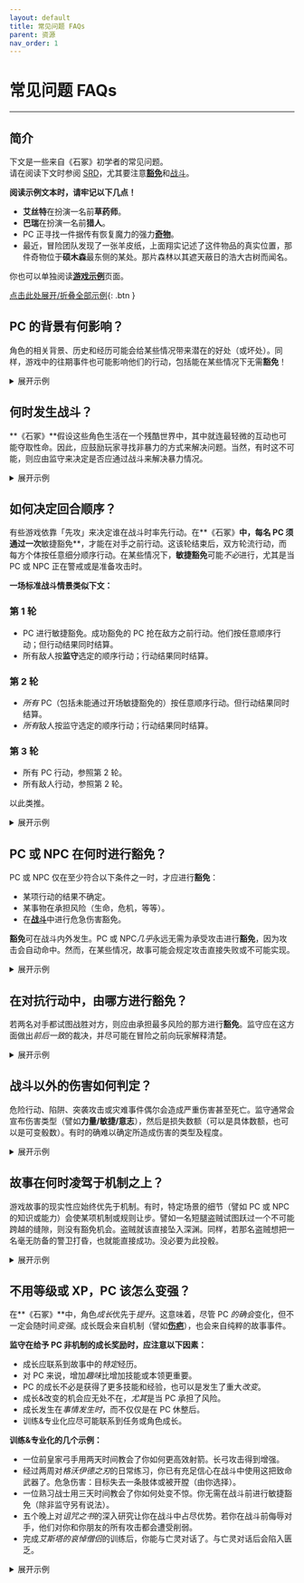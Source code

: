 ```yaml
---
layout: default
title: 常见问题 FAQs
parent: 资源
nav_order: 1
---
```


# 常见问题 FAQs
---

## 简介
下文是一些来自《石冢》初学者的常见问题。  
请在阅读下文时参阅 [SRD](/cairn-srd/)，尤其要注意[**豁免**](/cairn-srd/#豁免)和[战斗](/cairn-srd/#战斗)。

**阅读示例文本时，请牢记以下几点！**
- **艾丝特**在扮演一名前**草药师**。
- **巴瑞**在扮演一名前**猎人**。
- PC 正寻找一件据传有恢复魔力的强力[**奇物**](/cairn-srd/#奇物)。
- 最近，冒险团队发现了一张羊皮纸，上面翔实记述了这件物品的真实位置，那件奇物位于**硕木森**最东侧的某处。那片森林以其遮天蔽日的浩大古树而闻名。

你也可以单独阅读[**游戏示例**](/resources/example-of-play)页面。

<a href='#/' id='expAll' class='exp'>点击此处展开/折叠全部示例</a>{: .btn }

## PC 的背景有何影响？
角色的相关背景、历史和经历可能会给某些情况带来潜在的好处（或坏处）。同样，游戏中的往期事件也可能影响他们的行动，包括能在某些情况下无需**豁免**！

<details markdown="block">
  <summary>
展开示例
 </summary>

**监守**：「你们花了大半个早晨穿越**硕木森**，砍伐掉悬挂的藤蔓和齐膝高的荆棘。在周遭的灌丛中很容易迷路。更糟的是，太阳完全被头顶的茂密树枝给遮住了。」

**巴瑞**：「我的**猎人**背景有用吗？」

**监守**：「有用，不过你得每隔几分钟就停下来看看周围的环境，因此进展缓慢。你们继续向东朝目的地前进。」

**监守**：「几小时后，你们来到林中的一小块空地，这里非常适合小憩。空地的另一端有一条向东的小径，清晰可见。通往小径的入口被一株大花植物挡住了，它坐在一束孤独的阳光下，从张开的蓝色荚中滴出绿色的汁液。」

**埃丝特**：「作为一名前**草药师**，我能认出这株植物吗？」

**监守**：「能。你还知道，它大概会因为自然光充沛而过度茁壮。」

**艾丝特**：「这些颜色说明了什么？它有毒吗？绿色的汁液是怎么回事？」

**监守**：「你观察了这些现象，猜想的确如此，它很可能有毒，因为这些花瓣非常近似狼毒草。」

**巴瑞**：「好吧，计划是这样的：我爬到这植物上方的一棵树。把毯子盖在上去遮挡阳光。希望这能让荚合拢！」

**监守**：「你小心翼翼地把睡毯铺在树干之间，给下面植物的蓝色荚投下阴影。它们立即开始闭合，刚好可以让一个人小心地挤过去。」

**艾丝特**：「好极了。我要小心地摘下一片叶子备用，然后继续前进。」

**假若所有 PC 都没有相关经验或专业知识怎么办？**
- 假若没有 PC 具有**草药师**背景 ，监守很可能会宣布 PC 对植物的特性一无所知，（希望）玩家们会通过提问和实验来了解更多。
- 假若某名 PC 具有*间接*背景（譬如**猎人**），监守可采用[命运骰](/cairn-srd/#命运骰)，投 1d6。投得越高，PC 就越有可能知晓一些相关或实用的信息。

</details>

## 何时发生战斗？
**《石冢》**假设这些角色生活在一个残酷世界中，其中就连最轻微的互动也可能夺取性命。因此，应鼓励玩家寻找非暴力的方式来解决问题。当然，有时这不可能，则应由监守来决定是否应通过战斗来解决暴力情况。

<details markdown="block">
  <summary>
展开示例
 </summary>

**监守**：「傍晚时分，你们终于走出了森林边界。从林木线延伸出来，你们几乎要踏入一条将森林一分为二的裂谷。最后，你们到达了**鬼摔沟**，那是一条看上去无边无际的峡谷，没有桥梁可以跨越。从两侧陡峭的岩壁来看，爬下去会非常危险。不幸的是，你们的目标很可能就在对面，在那悬崖与世界边缘的交汇处。附近有一小块空地可供安营扎寨，由一棵种在裂谷边上的巨大橡树遮蔽着。」

**艾丝特**：「我觉得我们应该先扎营再出发。要是我们必须爬进或绕过这道鸿沟，我期望阳光亮起来！」

**巴瑞**：「确实。我想知道最安全的方法是什么？背靠峡谷？」

**监守**：「是的，除非发生什么事！顺便问一下，谁值第一班岗？」

**艾丝特**：「我值第一班。」

**监守**：「你们扎好营，吃了一份口粮。第一班岗值到一半时，你听到一阵树枝折断的声音，从营地西边的**硕木森**传来。你们打算怎么做？」

**艾丝特**：「我想踢醒我的战友，这样我就不是孤身一人了，我悄悄地朝着噪音的方向点点头，比了一个安静的手势。」

**监守**：「你这样做了，他坐了起来，这时，一对骇人的红眼出现在灌木丛后。」

**巴瑞**：「我们对这里的生物了解多少？」

**监守**：「你们知道，不论是什么生物在夜晚潜入这片森林，都很可能很危险。你们很可能没时间对即将从那里出来的家伙闲聊。」

**艾丝特**：「那我准备战斗。我站起来，拔出剑，准备好面对一切。」

</details>

## 如何决定回合顺序？
有些游戏依靠「先攻」来决定谁在战斗时率先行动。在**《石冢》**中，每名 PC 须通过一次**敏捷豁免**，才能在对手之前行动。这该轮结束后，双方轮流行动，而每方个体按任意细分顺序行动。在某些情况下，**敏捷豁免**可能*不必*进行，尤其是当 PC 或 NPC 正在警戒或是准备攻击时。

**一场标准战斗情景类似下文：**

### 第 1 轮
- PC 进行敏捷豁免。成功豁免的 PC 抢在敌方之前行动。他们按任意顺序行动；但行动结果同时结算。
- 所有敌人按**监守**选定的顺序行动；行动结果同时结算。

### 第 2 轮
- *所有* PC（包括未能通过开场敏捷豁免的）按任意顺序行动。但行动结果同时结算。
- *所有*敌人按监守选定的顺序行动；行动结果同时结算。

### 第 3 轮
- 所有 PC 行动，参照第 2 轮。
- 所有敌人行动，参照第 2 轮。

以此类推。

<details markdown="block">
  <summary>
展开示例
 </summary>

**监守**：「一只眼睛闪着红光的驼鹿状生物从营地对面的黑暗树林中冲出。当它直接向你跑来时，身上流下一片雾海, **巴瑞**。**艾丝特**准备就绪，所以她先行动。」

**巴瑞**：「我呢？」

**监守**：「你得先过一个**敏捷豁免**，看看能否抢在怪物之前行动。」

**巴瑞**：「我投 1d20，得出 17。哎呦。」

**监守**：「没错，豁免失败。**艾丝特**先行动，然后怪物行动。之后你们俩将按任意顺序再行动，然后又是怪物行动，依此类推。」

</details>

## PC 或 NPC 在何时进行**豁免**？
PC 或 NPC 仅在至少符合以下条件之一时，才应进行**豁免**：
- 某项行动的结果不确定。
- 某事物在承担风险（生命，危机，等等）。
- 在[**战斗**](/cairn-srd/#危急伤害)中进行危急伤害豁免。

**豁免**可在战斗内外发生。PC 或 NPC*几乎*永远无需为承受攻击进行**豁免**，因为攻击会自动命中。然而，在某些情况，故事可能会规定攻击直接失败或不可能实现。

<details markdown="block">
  <summary>
展开示例
 </summary>

**艾丝特**：「我们对这只生物有了解吗？」

**监守**：「有——它叫[**血驼鹿**](/resources/monsters/blood-elk/)，这是一种因巨大的贪婪或嫉妒而产生的杀人鹿。据你所知，它们非常强大。」

**艾丝特**：「我去！这样的话，我想先用我的行动把伙伴从路上拖开，也许可以拖到你刚才提过的那棵橡树上。」

**监守**：「你当时已经站起身准备好了，所以我裁定这一切顺利实现，快到怪物都来不及转变方向。你设法把**巴瑞**拉到了现在已被践踏的营地东面，靠近离**鬼摔沟**只有几步之遥的橡树。现在，轮到**血驼鹿**的回合了。它穿过了**巴瑞**之前的位置，破坏了篝火。它疯狂地摆动着，几乎冲下了悬崖。它回头看向你们俩，眼里闪烁着仇恨的紫光。**巴瑞**，到了你的回合。你需要注意，你只有腰间小刀用于战斗，其他东西都还在营地里。更糕的是，黑暗阻碍了你的视线，你只能看到它火红的眼睛。伤害骰只有 1d4。」

**巴瑞**：「我尖叫着，把匕首直直地掷向怪物。我投了 1d4，结果是 1。」

**监守**：「小刀从你的手中飞出，划破了怪物头顶的迷雾，落在它身后一步之遥。野兽吃痛地呜呜怒吼，然后蹲下准备再次冲锋。到你们的回合了。按任意顺序行动。」

**艾丝特**：「我有个主意：那只怪物刚对**巴瑞**冲锋了，对吗？所以它很有可能再来一次。要是我把绳子的一头抛给**巴瑞**，然后把它绕到附近的树上呢？然后，要是怪物再冲过去踩他，他就可以……跳下悬崖？当然，要抓着绳子。」

**巴瑞**：「啊……听起来算是个计划，我觉得。成，就这么来！」

**为何巴瑞无需豁免就能成功把绳子绕在树上？**  
在一个回合中，PC 可尝试任何行动；只有在满足上述条件之一时，才需要**豁免**。**巴瑞**似乎有理由用绳子绕着大树（只有几英尺远）狂奔，而不会有太大的危险。若是他试图跑到**血驼鹿**附近，或者做了同样不确定或危险的事情，他就会需要**豁免**。

</details>

## 在对抗行动中，由哪方进行豁免？
若两名对手都试图战胜对方，则应由承担最多风险的那方进行**豁免**。监守应在这方面做出*前后一致*的裁决，并尽可能在冒险之前向玩家解释清楚。

<details markdown="block">
   <summary>
 展开示例
  </summary>

**监守**：「**艾丝特**，你把绳子的一头扔给**巴瑞**，他迅速把绳子绕在橡树上，然后冲向另一侧的悬崖峭壁，对着向他冲锋的怪物吼叫。**埃丝特**握紧一段绳子充当配重，以防他真摔下去。**巴瑞**，既然你已经就位，我允许你做出某种非战斗性反应。」

**巴瑞**：「好吧，要是它靠近我，我就站在悬崖边上，随时准备跳出去。」

**监守**：「明白了。现在轮到**血驼鹿**的回合了，显然它仍然对你非常生气，**巴瑞**。野兽扬起恶魔般的蹄子，再次向你冲来。你在最后一刹跳下悬崖，竭尽全力抓住绳子。**血驼鹿**在看到目标跳崖的一瞬间试图收回攻击。它会过一个**敏捷豁免**，看看能否成功停下。啊，它投出了 20，从悬崖上滚落到下面的茫茫黑暗中。」

**为什么血驼鹿没有按照战斗规则进行攻击投骰？**
这次攻击被认为是可能实现，但也非常危险。若该生物使用的是远程攻击或训练有素的近战攻击，那么攻击**巴瑞**的风险就会小得多。不幸的是，它是一只野兽，只能用锋利的蹄子来踩人。

**为什么由血驼鹿进行豁免，而不是也承担了风险的巴瑞？**  
在这个例子中，**血驼鹿**比人类对手面临的风险要大得多，因为：
- 作为一只戏弄的野兽，它很可能不具备创造性思维或解决高级问题的能力。
- 它的一部分主要特点就是体积大和速度快，这些特性很可能会使急刹车变得相当困难。
- 因此，在该情形下，**血驼鹿**没有任何情景或机制方面的优势。

相对而言，**巴瑞**的风险较小：
- 作为一名前猎人，他已经牢牢地建立起了自己在这方面的能力。
- **艾丝特**把绳子绑在一棵树上，自己充当配重。这提供了一个明显的*情境*优势。

若**巴瑞**受伤了，或者缺乏准备时间，那么可以要求**力量豁免**，看看他能否抓住绳子。

</details>

## 战斗以外的伤害如何判定？
危险行动、陷阱、突袭攻击或灾难事件偶尔会造成严重伤害甚至死亡。监守通常会宣布伤害类型（譬如**力量/敏捷/意志**），然后是损失数额（可以是具体数额，也可以是可变骰数）。有时的确难以确定所造成伤害的类型及程度。

<details markdown="block">
  <summary>
展开示例
 </summary>

**监守**：「与**血驼鹿**遭遇后，你们回到营地，尽量多睡一会儿。破晓时分，你们俩都醒了，准备继续旅行。」

**艾丝特**：「好。问题是，我们怎么穿过**鬼摔沟**？我们这边有桥吗？」

**监守**：「你们没看见有。在最北边，一丛树木环绕着峡谷，部分挡住了你们的去路；你们需要探索一番才能看到对面。不过，在南面几百米处，你们可以看到一个小岩架从峡谷内突出来，大概有五十英尺深。它形状像是字母『L』，非常靠近另一侧。可能得花些功夫才能爬上去，但似乎是可行的。」

**巴瑞**：「我说，我们去岩架那边吧。还带着绳子和岩钉吗？」

**艾丝特**：「嗯，我看不出还有什么好办法。咱们走。」

**监守**：「沿着峡谷走了半小时后，你们终于来到了岩架上方的一处。在裂谷深处，你们能看到清晨的茫茫雾气，下方则是潺潺的流水。」

**巴瑞**：「边缘附近是否有大石头?我想在上面锤一个岩钉，再把绳子绕上去。这样我可以安全地降下峡谷，到岩架上。」

**监守**：「你沿着边缘找到一块大石头，然后用锤子把岩顶敲了进去。」

**巴瑞**：「很好，我把自己放下来，然后点亮提灯。**艾丝特**会跟上来，我猜。」

**监守**：「你小心翼翼地把脚放在岩架上，试了试绳子，然后叫**艾丝特**爬了下来。她也安全到达岩架上之后，你开始打量周围的环境。岩架似乎沿着峡谷内侧蜿蜒而下，几乎延伸到谷底。下面的湍湍水声充斥着整个峡谷。你会把绳子留在回程的路上吗？」

**艾丝特**：「不幸的是，没错。我还要在地图上标出我们的位置。谁知道有没有用，但以防万一……好了，我们走吧。」

**监守**：「你小心翼翼地沿着岩架前行，将手指探入崖壁以确保安全。经过十五分钟的艰苦跋涉，终于来到了一个挡住前路的小瀑布前。冰冷的水流顺着湿滑的岩石表面流到下方的一个小盆地里。这里的岩壁上长满了青苔，要是你想穿过岩壁，很可能会滑倒。你们打算怎么做？」

**巴瑞**：「还有其他出路吗？」

**监守**：「据你所知没有。你可以试着爬下去，但那里很黑，很可能会更危险。」

**巴瑞**：「好吧，我想我还是去瀑布那边碰碰运气吧，谢谢。**艾丝特**，我走过去时你能帮我拿一下包吗？*

**艾丝特**：「那你还会带上我吗？不行，谢谢！」

**监守**：「你得过一个**敏捷豁免**，看看能否在不滑倒的情况下穿过光滑的路面。」

**巴瑞**：「好吧，我把提灯递给**艾丝特**，好空出双手……我投出了 14，失败了。该死。」

**监守**：「你从瀑布上滑落，跌入下面充满水的盆地，同时你的手重重地砸在水池边上。你遭受 1d4 敏捷伤害，并且无法用惯用手适当持握物品。这里几乎全黑，但你仍能看到战友的火炬光芒。」

**非战斗伤害应影响哪些属性?**
- 若受伤影响了身体力量或健康，则减少**力量**。*这不会引发**危急伤害豁免***。**力量**反映了 PC 的健康状况，并应以微妙而有趣的方式反映出来：也许此前无需**豁免**的事情，在现在需要了。
- 若受伤影响了他们的移动、快速反应或精细动作技能方面的能力，则减少**敏捷**。这也经常匹配故事影响；譬如，断指会影响 PC 的撬锁能力。
- 若 PC 的精神、意志力或决心遭受影响，则减少**意志**。特别是在魔法或外表损伤时，考虑到这一点尤其有帮助。譬如，灵魂被奥法能量灼伤的 PC 可能需要**意志**保存才能阅读咒语书。

几点考虑：
- 一种伤痛可能有多个方面：譬如，[**匮乏**](/cairn-srd/#匮乏疲乏)可能会伴随中毒导致的力量损失。同时提供克服疾病的潜在解决方案。
- **豁免**失败会遭受伤害。不要让玩家事后**豁免**。
- 故事中的伤痛和直接机制伤害一样严重。**敏捷**损失会影响角色的反应和速度，但断腿可能会使角色完全无法移动！

</details>

## 故事在何时凌驾于机制之上？
游戏故事的现实性应始终优先于机制。有时，特定场景的细节（譬如 PC 或 NPC 的知识或能力）会使某项机制或规则让步。譬如一名短腿盗贼试图跃过一个不可能跨越的缝隙，则没有豁免机会。盗贼就该直接坠入深渊。同样，若那名盗贼想把一名毫无防备的警卫打昏，也就能直接成功。没必要为此投骰。

<details markdown="block">
  <summary>
展开示例
 </summary>

**巴瑞**：「哎，真是个馊主意！我到底该怎么重新上去？除非……嘿，我能看到下方的黑暗多深？」

**监守**：「这里没有多少光亮，但有什么东西在你脚下的黑暗中闪烁。若是光线再亮一些，也许就能看清是什么了。」

**艾丝特**：「我干嘛不把提灯扔下去呢。这样需要投骰吗？」

**监守**：「一般不用。但请记住，他的手还受了点坠落伤。我会说得让他投骰，因为他那边风险最大。」

**巴瑞**：「我投出了 3。终于！」

**监守**：「**巴瑞**，你顺利接住了提灯。现在你能看清下方的裂谷了。你看到一系列小瀑布、盆地和突出的岩架，一直延伸到谷底的湍急河流。在南方约 50 英尺处，峡谷本身甚至变窄了，可想而知你能从那里跳到对岸！」

**巴瑞**：「哈！我就知道是好主意。但我们该怎么下去？」

**监守**：「实际上，你可以从你已经站在其中的小水潭里倾泻而下的瀑布滑下去……落差很短，所以就算你的手受伤了，也不会有什么大危险。」

**艾丝特**：「那我该怎么下去呢？等会儿，我有主意了。我能看到他，对吗？要是我跳下去……」

**巴瑞**：「……我能抓住你吗？该用哪只手？」

**艾丝特**：「别傻了。你会是我的着陆点。」

**监守**：「你应该知道，由于你的目标实际上是水池，因此没有严重危险，但这并不意味着毫无风险。你需要用双手紧紧抓住墙壁，这将是一段颠簸的旅程。有些东西可能会松动。」

**艾丝特**：「好吧，我的敏捷不太高，但也没办法……我投了 13，失败。看见了没，**巴瑞**？不止你倒霉。」

**监守**：「你跳下来了，但下坡路不太愉快。你背包里的一件物品被撞掉了，所以我要投一个命运骰……嘿，幸运的 5！好吧，你自己选是什么掉了出来。」

**艾丝特**：「要是我能自己选丢了什么……不如就选剩下的火炬吧？别的都太重要了，而且我们还有提灯和灯油。」

**监守**：「你们听到小金属碎片在峡谷壁上弹跳的声音，最后落在下面的流水中，溅起一片水花。」

</details>

## 不用等级或 XP，PC 该怎么变强？
在**《石冢》**中，角色*成长*优先于*提升*。这意味着，尽管 PC *的确会*变化，但不一定会随时间*变强*。成长既会来自机制（譬如[**伤疤**](/cairn-srd/#伤疤)），也会来自纯粹的故事事件。

**监守在给予 PC 非机制的成长奖励时，应注意以下因素：**
- 成长应联系到故事中的*特定*经历。
- 对 PC 来说，增加*趣味*比增加技能或本领更重要。
- PC 的成长不必是获得了更多技能和经验，也可以是发生了重大*改变*。
- 成长&改变的机会应无处不在，*尤其*是当 PC 承担了风险。
- 成长发生在*事情发生时*，而不仅仅是在 PC 休整后。
- 训练&专业化应尽可能联系到任务或角色成长。

**训练&专业化的几个示例：**
- 一位前皇家弓手用两天时间教会了你如何更高效射箭。长弓攻击得到增强。
- 经过两周对*格沃伊德之刃*的日常练习，你已有充足信心在战斗中使用这把致命武器了。危急伤害：目标失去一条肢体或被开膛（由你选择）。
- 一位熟习战士用三天时间教会了你如何处变不惊。你无需在战斗前进行敏捷豁免（除非监守另有说法）。
- 五个晚上对*诅咒之书*的深入研究让你在战斗中占尽优势。若你在战斗前侮辱对手，他们对你和你朋友的所有攻击都会遭受削弱。
- 完成*艾斯塔的哀悼僧侣*的训练后，你能与亡灵对话了。与亡灵对话后会陷入匮乏。


<details markdown="block">
  <summary>
展开示例
 </summary>

**监守**：「渐渐地，你们走进了近乎全然漆黑的峡谷。」你们的提灯足够明亮，不仅能确保安全旅行，还能作为闪亮的灯塔，指引可能在下方的任何人或物。幸运的是，至少现在看来，你们孤身在此。最终，下方河水的咆哮声开始淹没你们的声音。」

**艾丝特**：「唉，我有种不祥的预感。我们要往下走多远？」

**监守**：「实际上，你就在河床上面。你小心翼翼地把脚踏在光滑的石面上，高举提灯，看着水面闪闪发光，几乎是在回应你。你们离刚才看到的岩架也只有几十英尺远了。」

**艾丝特**：「我们觉得从那里穿过会有多危险？」

**监守**：「你们得跳过去。水流就在下方冲刷，所以你们会软着陆。河流看起来也很汹涌。*

**艾丝特**：「你之前说河水闪闪发光仿佛是在回应，那是什么意思？我不准备与智能河流打交道。」

**监守**：「你不能完全确定，但看起来里面可能有活物。作为一名前草药师，你已知晓生物性发光的植物。」

**巴瑞**：「植物？咱们能对付植物。我们干嘛不蹚过这条河呢？」

**艾丝特**：「嗯，这也许是个好主意。等等，隐藏的岩石之类怎么办？」

**监守**：「当然，你们可以试试。这里似乎也看不到太多伸出来的岩石。」

**艾丝特**：「这次我先来。你用你的好手把提灯举起来，**巴瑞**。」

**巴瑞**：「好主意。要是有东西从河里蹿出来想吃你，我也会喊叫的。」

**监守**：「你踏入湍急的河流。它拉扯着你的双腿，但除此之外，你感觉自己足够强壮，无需辅助即可穿越。渐渐地，你开始了旅程；每走一步，你都能看到五颜六色的植物——也许是藻类——仿佛回应一般随着你的脚步而发光、移动。也可能只是光线在作祟。」

**艾丝特**：「呃……我能感觉到它们吗？」

**监守**：「只感觉到河水的湿润。也许是隐约的痒痒，但那可能是芦苇。它们似乎对你的每一步都有反应。」

**艾丝特**：「有意思。要是我没有任何危险，也许会摸摸看。我们的光线足够我们看到河对岸吗？」

**监守**：「接近了。当**巴瑞**看到前方水域有东西在移动时，你们已经走过了一半路程。它浑身漆黑光滑，就像鳗鱼一样。它也有大概 5 英尺长。」

**巴瑞**：「我警告她往后退。」

**艾丝特**：「我能跑得过这东西吗？」

**监守**：「嗯……你得过一个敏捷豁免。」

**艾丝特**：「抱歉，**巴瑞**，我想看看我能不能跑得过它。等我回到陆地上，我们再想办法送你过去。好了，开始吧……好耶，是 2！我冲过去。」

**监守**：「你猛地加快步伐，在水上冲刺，溅起大片水花。每步跃动，你的脚都会扰乱里面五彩缤纷的生物。水开始在你的脚踝周围剧烈翻滚。前方，鳗鱼状的生物飞快地游开了，似乎在回应着什么。你终于抵达了对岸，身后是汩汩流淌的河水。当你跃出水面时，一些生物性发光物质粘在了你的右脚踝上。站在干燥的地面上，你似乎无法踢开它。它不会伤害你或任何东西，但感觉就像在你的脚踝上作了画一样。」

**艾丝特**：「该死！那滋味如何？另外，我在河的这一边看到了什么？」

**监守**：「感觉有点湿，但除此之外就像皮肤上的纹身一样。就像它是你的一部分。你现在所站的河岸几乎与对岸完全相同；要了解更多，你得进行一番探索。」

**艾丝特**：「我觉得，要是这基本无害的话，我暂且可以忽略它。**巴瑞**，你该怎么穿越这些鳗鱼作乱的漩涡？也许从更下面的岩架下去？」

**巴瑞**：「可行。你还剩多少火炬？我不想在去那边的时候让你身处黑暗。你也可以跟着我往下走一段儿，虽然光线可能不太好。」

**艾丝特**：「不幸的是，我全没了。不过，如果我跟着你，也许我能在这头做点什么，帮你跳过那个岩架？」

**监守**：「你们在湍急河流的两侧并行，**巴瑞**的灯光勉强照亮了你们的道路。**艾丝特**，你必须紧贴河岸或避免踏入未知的阴影，这对你来说尤为困难。」

**艾丝特**：「若是我离河流够近，我想再研究一下。我还能看到漩涡状的生物性发光植物之类的吗？」

**监守**：「是的，它们似乎在跟随你。有趣的是，它们移动时发出的光亮几乎让你足以看到河中的景象。」

**巴瑞**：「那很好。也许现在你可以留意一下还有没有鳗鱼了？那我呢？当我踏步深入这座鸟不拉屎的峡谷时，我看到了什么？」

**监守**：「当你越来越靠近之前看到的突起岩架时，河岸一侧的墙壁就会随之变窄；事实上，你开始感觉被挤得很紧。幸运的是，你足够瘦小，勉强能爬到岩架上，它完全挡住了你的前路。」

**艾丝特**：「从我这边河岸能看到什么？我还在被迫拥抱河岸吗？」

**监守**：「从你这一端看，峡谷并不狭窄，这意味着从你所在的地方继续前进很容易，当然，你会远离光线。但更重要的是，你可以看到岩架曾延伸到河对岸，因为对岸也伸出了一个作为对称的岩架。但两者之间存在巨大裂隙。也许它在过去的什么时候倒塌了？总之，**巴瑞**可以试着爬上岩架，或者进入河道，在周围移动。至少这次不用绕过黏糊糊的瀑布了！」

**巴瑞**：「假设我可以轻松地攀登这个东西，我会说：让我们开始吧。」

**监守**：「你先把灯放上去，再引体向上，就轻松上去了。现在，你只需要穿越过去。」

**巴瑞**：「快问快答，河中心裂隙处的水是怎样的？」

**监守**：「从这里很难分辨，但若是你走近一点，可能会看得更清楚。不过**艾丝特**一直在注视着河水，她可以看到河水正在以环形快速流动。」

**艾丝特**：「这些是鳗鱼，对吧？我打赌就是鳗鱼。我的生物性朋友们现在在做什么？」

**监守**：「俯瞰岸边的水域，你会发现所有生物性发光的生物都逃走了，似乎是在害怕这一段河流。」

**艾丝特**：「嗯……好吧，我有个想法。**巴瑞**，你应该把提灯放在『桥』的裂中间，看看会发生什么。」

**巴瑞**：「恶，好吧。我小心翼翼地走到河中间的『桥』上，然后躺下，把提灯挂在桥边——但也只是刚刚好。我希望这里尽可能安全。」

**监守**：「当你放下提灯的那一刻，一条滑溜溜的黑鳗鱼跃入空中，用针一样的牙齿咬住提灯。不过，你很快就把它救回来了。鳗鱼溅回水中。」

**巴瑞**：「哇！太可怕了。我猜我需要豁免才能跳过去，对吗？」

**监守**：「除非你有更好的主意，是的。」

**艾丝特**：「我有主意。嘿，**巴瑞**，你何不熄了那盏灯呢？」

**巴瑞**：「熄了。然后呢？」

**监守**：「你熄掉提灯。在黑暗中眨了眨眼，双眼逐渐适应了。突然，你看到远处的海岸上开始闪烁着光芒，**艾丝特**正站在那里。是她的脚踝，像蜡烛一样亮着！」

**艾丝特**：「等等，我现在能发光了？我成了人型火炬？」

**监守**：「在完全黑暗中，是的。祝愿你不用再到黑暗里乱逛了。」

**巴瑞**：「好吧，这很酷。所以鳗鱼喜欢光，对吗？这给了我个点子……」

</details>


<script src="/js/expand-all.js"></script>
